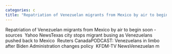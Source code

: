```yaml
---
categories: c
title: "Repatriation of Venezuelan migrants from Mexico by air to begin soon sources  Yahoo News"
---
```

Repatriation of Venezuelan migrants from Mexico by air to begin soon -sources&nbsp;&nbsp;Yahoo NewsTexas city stops migrant busing as Venezuelans pushed back to Mexico&nbsp;&nbsp;Reuters CanadaPODCAST: Venezuelans in limbo after Biden Administration changes policy&nbsp;&nbsp;KFDM-TV NewsVenezuelan m